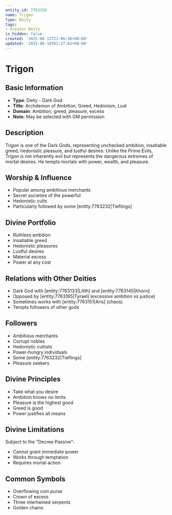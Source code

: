 ```yaml
---
entity_id: 7763158
name: Trigon
type: Deity
tags:
- Greater Deity
is_hidden: false
created: '2025-06-12T21:06:36+00:00'
updated: '2025-06-16T01:27:02+00:00'
---
```


# Trigon

## Basic Information

- **Type**: Deity - Dark God
- **Title**: Archdemon of Ambition, Greed, Hedonism, Lust
- **Domain**: Ambition, greed, pleasure, excess
- **Note**: May be selected with GM permission

## Description

Trigon is one of the Dark Gods, representing unchecked ambition, insatiable greed, hedonistic pleasure, and lustful desires. Unlike the Prime Evils, Trigon is not inherently evil but represents the dangerous extremes of mortal desires. He tempts mortals with power, wealth, and pleasure.

## Worship & Influence

- Popular among ambitious merchants
- Secret societies of the powerful
- Hedonistic cults
- Particularly followed by some [entity:7763232|Tieflings]

## Divine Portfolio

- Ruthless ambition
- Insatiable greed
- Hedonistic pleasures
- Lustful desires
- Material excess
- Power at any cost

## Relations with Other Deities

- Dark God with [entity:7763133|Lilith] and [entity:7763145|Khorn]
- Opposed by [entity:7763165|Tyrael] (excessive ambition vs justice)
- Sometimes works with [entity:7763151|Aris] (chaos)
- Tempts followers of other gods

## Followers

- Ambitious merchants
- Corrupt nobles
- Hedonistic cultists
- Power-hungry individuals
- Some [entity:7763232|Tieflings]
- Pleasure seekers

## Divine Principles

- Take what you desire
- Ambition knows no limits
- Pleasure is the highest good
- Greed is good
- Power justifies all means

## Divine Limitations

Subject to the "Decree Passive":

- Cannot grant immediate power
- Works through temptation
- Requires mortal action

## Common Symbols

- Overflowing coin purse
- Crown of excess
- Three intertwined serpents
- Golden chains